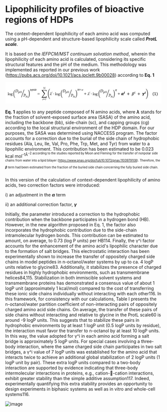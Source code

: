 # Lipophilicity profiles of bioactive regions of HDPs

The context-dependent lipophilicity of each amino acid was computed using a pH-dependent and structure-based lipophilicity scale called ***ProtL scale***.

It is based on the *IEFPCM/MST continuum solvation method*, wherein the lipophilicity of each amino acid is calculated, considering its specific structural features and the pH of the medium. This methodology was implemented as reported in our previous work (https://pubs.acs.org/doi/10.1021/acs.jpclett.9b00028) according to **Eq. 1**

![image](https://raw.githubusercontent.com/cbio3lab/SAR_RECOMBINANT_HDPs/main/PICTURES/eq1.png)


**Eq. 1** applies to any peptide composed of N amino acids, where **$\lambda$** stands for the fraction of solvent-exposed surface area (SASA) of the amino acid, including the backbone (bb), side-chain (sc), and capping groups (cg) according to the local structural environment of the HDP domain. For our purposes, the SASA was determined using NACCESS program. The   factor accounts for a correction due to the burial of the side chain of hydrophobic residues (Ala, Leu, Ile, Val, Pro, Phe, Trp, Met, and Tyr) from water to a lipophilic environment. This contribution has been estimated to be 0.023 kcal mol<sup>-1Å<sup>−2 according to the studies reported by Moon and Fleming for the transfer of nonpolar side chains from water into a lipid bilayer (https://www.pnas.org/doi/full/10.1073/pnas.1103979108). Therefore, the **$\beta$** term had been estimated from the fraction of the buried side chain concerning the fully buried side chain.

In this version of the calculation of context-dependent lipophilicity of amino acids, two correction factors were introduced:

i) an adjustment in the **$\alpha$** term

ii) an additional correction factor, **$\gamma$** 

Initially, the parameter   introduced a correction to the hydrophobic contribution when the backbone participates in a hydrogen bond (HB). However, in the new algorithm proposed in Eq. 1, the factor   also incorporates the hydrophobic contribution due to the side-chain intramolecular hydrogen bonds. This contribution can be estimated to amount, on average, to 0.73 (log P units) per HB114. Finally, the γ^i factor accounts for the enhancement of the amino acid's lipophilic character due to the formation of salt bridges. This electrostatic interaction has been experimentally shown to increase the transfer of oppositely charged side chains in model peptides in n-octanol/water systems by up to ca. 4 logP units relative to glycine83. Additionally, it stabilizes the presence of charged residues in highly hydrophobic environments, such as transmembrane helices84,115. Stabilization in both immiscible solvent systems and transmembrane proteins has demonstrated a consensus value of about 1 logP unit (approximately 1 kcal/mol) compared to the cost of transferring these ionic side chains individually without interacting with each other116. In this framework, for consistency with our calculations, Table I presents the n-octanol/water partition coefficient of non-interacting pairs of oppositely charged amino acid side chains. On average, the transfer of these pairs of side chains without interacting and relative to glycine in the ProtL scale60 is around -9 logP units. This suggests that to stabilize these pairs in hydrophobic environments by at least 1 logP unit (0.5 logP units by residue), the interaction must favor the transfer to n-octanol by at least 10 logP units. In this way, the value adopted for γ^i in each amino acid forming a salt bridge is approximately 5 logP units. For special cases involving a three-body interaction, where the same charged side chain participates in two salt bridges, a γ^i value of 7 logP units was established for the amino acid that interacts twice to achieve an additional global stabilization of 2 logP units (1 logP unit by pair). These extra logP units compared to a two-body interaction are supported by evidence indicating that three-body intermolecular interactions in proteins, e.g., cation--cation interactions, exhibit greater stability than the simple additive assumption117. Indeed, experimentally quantifying this extra stability provides an opportunity to design experiments in biphasic systems as well as in vitro and whole-cell systems116. 

![image](https://github.com/user-attachments/assets/9eaa25e9-8439-49b8-afab-6b77545a48a5)






